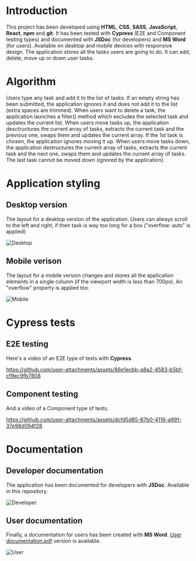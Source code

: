 # Introduction
This project has been developed using **HTML**, **CSS**, **SASS**, **JavaScript**, **React**, **npm** and **git**. It has been tested with **Cypress** (E2E and Component testing types) and
documented with **JSDoc** (for developers) and **MS Word** (for users). Available on desktop and mobile devices with responsive design.
The application stores all the tasks users are going to do. It can add, delete, move up or down user tasks. 
# Algorithm
Users type any task and add it to the list of tasks. If an empty string has been submitted, the application ignores it and does not add it to the list (extra spaces are trimmed).
When users want to delete a task, the application launches a filter() method which excludes the selected task and updates the current list. When users move tasks up, the application
desctructures the current array of tasks, extracts the current task and the previous one, swaps them and updates the current array. If the 1st task is chosen, the application ignores
moving it up. When users move tasks down, the application destructures the current array of tasks, extracts the current task and the next one, swaps them and updates the current array
of tasks. The last task cannot be moved down (ignored by the application).
# Application styling
## Desktop version
The layout for a desktop version of the application.
Users can always scroll to the left and right, if their task is way too long for a box ("overflow: auto" is applied)

![Desktop](https://github.com/user-attachments/assets/b7598375-ad86-4544-a77c-9af0e23b68cb)
## Mobile verison
The layout for a mobile version changes and stores all the application elements in a single column (if the viewport width is less than 700px).
An "overflow" property is applied too.

![Mobile](https://github.com/user-attachments/assets/4df9917d-6f98-416a-991d-0c3d6a6b8d9d)
# Cypress tests
## E2E testing
Here's a video of an E2E type of tests with **Cypress**.

https://github.com/user-attachments/assets/86e1ecbb-a8a2-4583-b5bf-cf9ec9fb7808
## Component testing
And a video of a Component type of tests.

https://github.com/user-attachments/assets/dcfd5d85-87b0-4116-a991-37e98d094f28
# Documentation
## Developer documentation
The application has been documented for developers with **JSDoc**. Available in this repository.

![Developer](https://github.com/user-attachments/assets/0c57b2fe-b731-4a13-8368-4b0cde56f17e)
## User documentation
Finally, a documentation for users has been created with **MS Word**. [User documentation.pdf](https://github.com/user-attachments/files/16999731/User.documentation.pdf) version is available.

![User](https://github.com/user-attachments/assets/4763f9a3-e0bf-4b1b-a6d2-0fd516966c95)
